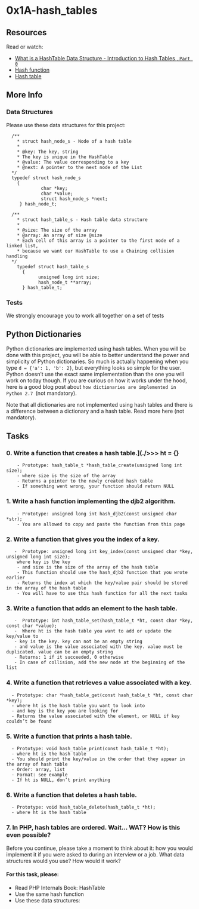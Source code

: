 # 0x1A-hash_tables

## Resources
Read or watch:

- <a href="https://www.youtube.com/watch?v=MfhjkfocRR0">What is a HashTable Data Structure - Introduction to Hash Tables , `Part 0`</a>
- <a href="https://en.wikipedia.org/wiki/Hash_function">Hash function</a>
- <a href="https://en.wikipedia.org/wiki/Hash_table">Hash table</a>

## More Info
### Data Structures
Please use these data structures for this project:

      /**
        * struct hash_node_s - Node of a hash table
        *
        * @key: The key, string
        * The key is unique in the HashTable
        * @value: The value corresponding to a key
        * @next: A pointer to the next node of the List
      */
      typedef struct hash_node_s
        {
                 char *key;
                 char *value;
                 struct hash_node_s *next;
         } hash_node_t;

      /**
        * struct hash_table_s - Hash table data structure
        *
        * @size: The size of the array
        * @array: An array of size @size
        * Each cell of this array is a pointer to the first node of a linked list,
        * because we want our HashTable to use a Chaining collision handling
      */
        typedef struct hash_table_s
          {
                unsigned long int size;
                hash_node_t **array;
          } hash_table_t;

### Tests
We strongly encourage you to work all together on a set of tests

## Python Dictionaries
Python dictionaries are implemented using hash tables. When you will be done with this project, you will be able to better understand the power and simplicity of Python dictionaries. So much is actually happening when you type `d = {'a': 1, 'b': 2}`, but everything looks so simple for the user. Python doesn’t use the exact same implementation than the one you will work on today though. If you are curious on how it works under the hood, here is a good blog post about `how dictionaries are implemented in Python 2.7 `(not mandatory).

Note that all dictionaries are not implemented using hash tables and there is a difference between a dictionary and a hash table. Read more here (not mandatory).

## Tasks

### 0. Write a function that creates a hash table.](./>>> ht = {}

        - Prototype: hash_table_t *hash_table_create(unsigned long int size);
        - where size is the size of the array
        - Returns a pointer to the newly created hash table
        - If something went wrong, your function should return NULL
        
### 1. Write a hash function implementing the djb2 algorithm.

        - Prototype: unsigned long int hash_djb2(const unsigned char *str);
        - You are allowed to copy and paste the function from this page


### 2. Write a function that gives you the index of a key.

       -  Prototype: unsigned long int key_index(const unsigned char *key, unsigned long int size);
        where key is the key
        - and size is the size of the array of the hash table
        - This function should use the hash_djb2 function that you wrote earlier
        - Returns the index at which the key/value pair should be stored in the array of the hash table
        - You will have to use this hash function for all the next tasks


### 3. Write a function that adds an element to the hash table.

       -  Prototype: int hash_table_set(hash_table_t *ht, const char *key, const char *value);
       -  Where ht is the hash table you want to add or update the key/value to
       - key is the key. key can not be an empty string
       - and value is the value associated with the key. value must be duplicated. value can be an empty string
       - Returns: 1 if it succeeded, 0 otherwise
       - In case of collision, add the new node at the beginning of the list

### 4. Write a function that retrieves a value associated with a key.

      - Prototype: char *hash_table_get(const hash_table_t *ht, const char *key);
      - where ht is the hash table you want to look into
      - and key is the key you are looking for
      - Returns the value associated with the element, or NULL if key couldn’t be found

### 5. Write a function that prints a hash table.

      - Prototype: void hash_table_print(const hash_table_t *ht);
      - where ht is the hash table
      - You should print the key/value in the order that they appear in the array of hash table
      - Order: array, list
      - Format: see example
      - If ht is NULL, don’t print anything

### 6. Write a function that deletes a hash table.

      - Prototype: void hash_table_delete(hash_table_t *ht);
      - where ht is the hash table

### 7. In PHP, hash tables are ordered. Wait… WAT? How is this even possible?
Before you continue, please take a moment to think about it: how you would implement it if you were asked to during an interview or a job. What data structures would you use? How would it work?

#### For this task, please:

- Read PHP Internals Book: HashTable
- Use the same hash function
- Use these data structures:
